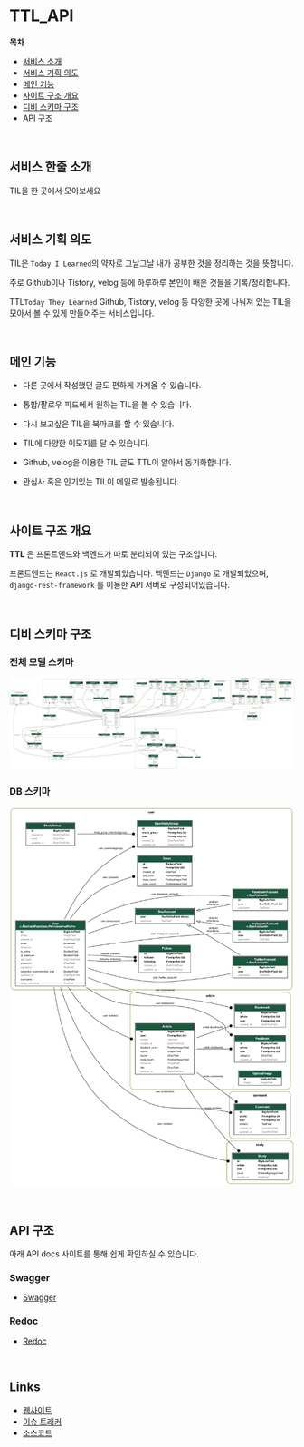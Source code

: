 # TTL_API


**목차**
- [서비스 소개](#서비스-소개)
- [서비스 기획 의도](#서비스-기획-의도)
- [메인 기능](#메인-기능)
- [사이트 구조 개요](#사이트-구조-개요)
- [디비 스키마 구조](#디비-스키마-구조)
- [API 구조](#API-구조) 

<br />

## 서비스 한줄 소개
TIL을 한 곳에서 모아보세요


<br />

## 서비스 기획 의도

TIL은 `Today I Learned`의 약자로 그날그날 내가 공부한 것을 정리하는 것을 뜻합니다.

주로 Github이나 Tistory, velog 등에 하루하루 본인이 배운 것들을 기록/정리합니다.

TTL`Today They Learned` Github, Tistory, velog 등 다양한 곳에 나눠져 있는 TIL을 모아서 볼 수 있게 만들어주는 서비스입니다.


<br />

## 메인 기능 

- 다른 곳에서 작성했던 글도 편하게 가져올 수 있습니다.

- 통합/팔로우 피드에서 원하는 TIL을 볼 수 있습니다.

- 다시 보고싶은 TIL을 북마크를 할 수 있습니다.

- TIL에 다양한 이모지를 달 수 있습니다.

- Github, velog을 이용한 TIL 글도 TTL이 알아서 동기화합니다.

- 관심사 혹은 인기있는 TIL이 메일로 발송됩니다.

<br />

## 사이트 구조 개요

**TTL** 은 프론트엔드와 백엔드가 따로 분리되어 있는 구조입니다.

프론트엔드는 `React.js` 로 개발되었습니다.
백엔드는 `Django` 로 개발되었으며, `django-rest-framework` 를 이용한 API 서버로 구성되어있습니다.

<br />

## 디비 스키마 구조

### 전체 모델 스키마
![서비스 모델 스키마](total_model.png)

### DB 스키마
![디비 스키마](model.png)


<br />

## API 구조

아래 API docs 사이트를 통해 쉽게 확인하실 수 있습니다.
### Swagger
- [Swagger](https://api.todaytheylearn.com/) 

### Redoc
- [Redoc](https://api.todaytheylearn.com/redoc/) 

<br />

## Links

* [웹사이트](https://todaytheylearn.com/)
* [이슈 트래커](https://github.com/today-they-learned/ttl_api/issues)
* [소스코드](https://github.com/today-they-learned/ttl_api)
